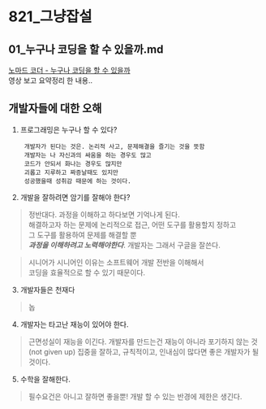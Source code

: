 # 821_그냥잡설
## 01_누구나 코딩을 할 수 있을까.md

[노마드 코더 - 누구나 코딩을 할 수 있을까](https://www.youtube.com/watch?v=ThGbP9wgkz8)  
영상 보고 요약정리 한 내용..

## 개발자들에 대한 오해 

1. 프로그래밍은 누구나 할 수 있다?

        개발자가 된다는 것은. 논리적 사고, 문제해결을 즐기는 것을 뜻함
        개발자는 나 자신과의 싸움을 하는 경우도 많고 
        코드가 안되서 화나는 경우도 많지만
        괴롭고 지루하고 짜증날때도 있지만
        성공했을때 성취감 때문에 하는 것이다.

2. 개발을 잘하려면 암기를 잘해야 한다?

> 정반대다. 과정을 이해하고 하다보면 기억나게 된다.  
> 해결하고자 하는 문제에 논리적으로 접근, 어떤 도구를 활용할지 정하고  
> 그 도구를 활용하여 문제를 해결할 뿐  
> ***과정을 이해하려고 노력해야한다***.
> 개발자는 그래서 구글을 잘쓴다.  

> 시니어가 시니어인 이유는 소프트웨어 개발 전반을 이해해서  
> 코딩을 효율적으로 할 수 있기 때문이다.

3. 개발자들은 천재다
> 놉 

4. 개발자는 타고난 재능이 있어야 한다.
> 근면성실이 재능을 이긴다.
> 개발자를 만드는건 재능이 아니라 포기하지 않는 것 (not given up)
> 집중을 잘하고, 규칙적이고, 인내심이 많다면 좋은 개발자가 될 것이다.

5. 수학을 잘해한다.
> 필수요건은 아니고 잘하면 좋을뿐!
> 개발 할 수 있는 반경에 제한은 생긴다.


